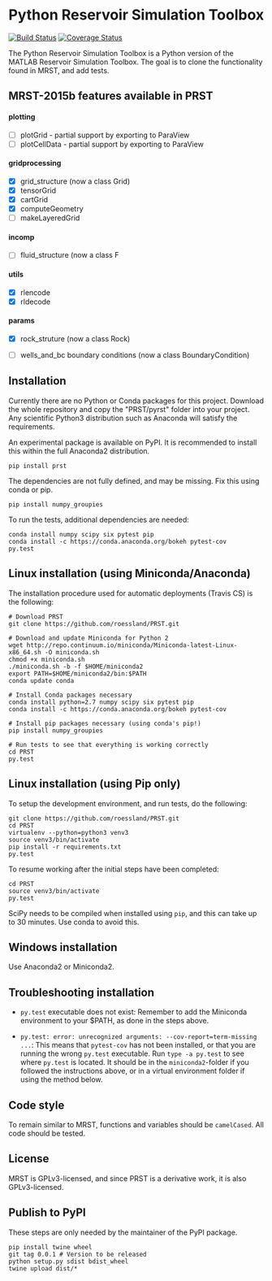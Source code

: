 # Python Reservoir Simulation Toolbox

[![Build Status](https://travis-ci.org/roessland/PRST.png?branch=master)](https://travis-ci.org/roessland/PRST)
[![Coverage Status](https://coveralls.io/repos/roessland/PRST/badge.png?branch=master&service=github)](https://coveralls.io/github/roessland/PRST?branch=master)

The Python Reservoir Simulation Toolbox is a Python version of the MATLAB
Reservoir Simulation Toolbox. The goal is to clone the functionality found in
MRST, and add tests.


## MRST-2015b features available in PRST

#### plotting

- [ ] plotGrid - partial support by exporting to ParaView
- [ ] plotCellData - partial support by exporting to ParaView

#### gridprocessing
- [x] grid_structure (now a class Grid)
- [x] tensorGrid
- [x] cartGrid
- [x] computeGeometry
- [ ] makeLayeredGrid

#### incomp

- [ ] fluid_structure (now a class F

#### utils

- [x] rlencode
- [x] rldecode

#### params

- [x] rock_struture (now a class Rock)
- [ ] wells_and_bc boundary conditions (now a class BoundaryCondition)


## Installation

Currently there are no Python or Conda packages for this project. Download the
whole repository and copy the "PRST/pyrst" folder into your project. Any
scientific Python3 distribution such as Anaconda will satisfy the requirements.

An experimental package is available on PyPI. It is recommended to install this
within the full Anaconda2 distribution.

    pip install prst

The dependencies are not fully defined, and may be missing. Fix this using conda or pip.

    pip install numpy_groupies

To run the tests, additional dependencies are needed:

    conda install numpy scipy six pytest pip
    conda install -c https://conda.anaconda.org/bokeh pytest-cov
    py.test


## Linux installation (using Miniconda/Anaconda)

The installation procedure used for automatic deployments (Travis CS) is the following:

    # Download PRST
    git clone https://github.com/roessland/PRST.git

    # Download and update Miniconda for Python 2
    wget http://repo.continuum.io/miniconda/Miniconda-latest-Linux-x86_64.sh -O miniconda.sh
    chmod +x miniconda.sh
    ./miniconda.sh -b -f $HOME/miniconda2
    export PATH=$HOME/miniconda2/bin:$PATH
    conda update conda

    # Install Conda packages necessary
    conda install python=2.7 numpy scipy six pytest pip
    conda install -c https://conda.anaconda.org/bokeh pytest-cov

    # Install pip packages necessary (using conda's pip!)
    pip install numpy_groupies

    # Run tests to see that everything is working correctly
    cd PRST
    py.test


## Linux installation (using Pip only)

To setup the development environment, and run tests, do the following:

    git clone https://github.com/roessland/PRST.git
    cd PRST
    virtualenv --python=python3 venv3
    source venv3/bin/activate
    pip install -r requirements.txt
    py.test

To resume working after the initial steps have been completed:

    cd PRST
    source venv3/bin/activate
    py.test

SciPy needs to be compiled when installed using `pip`, and this can take up to
30 minutes. Use conda to avoid this.


## Windows installation

Use Anaconda2 or Miniconda2.


## Troubleshooting installation

* `py.test` executable does not exist: Remember to add the Miniconda
  environment to your $PATH, as done in the steps above.

* `py.test: error: unrecognized arguments: --cov-report=term-missing ...`: This
  means that `pytest-cov` has not been installed, or that you are running the
  wrong `py.test` executable. Run `type -a py.test` to see where `py.test` is
  located. It should be in the `miniconda2`-folder if you followed the
  instructions above, or in a virtual environment folder if using the method
  below.


## Code style

To remain similar to MRST, functions and variables should be `camelCased`. All
code should be tested.


## License

MRST is GPLv3-licensed, and since PRST is a derivative work, it is also
GPLv3-licensed.


## Publish to PyPI

These steps are only needed by the maintainer of the PyPI package.

    pip install twine wheel
    git tag 0.0.1 # Version to be released
    python setup.py sdist bdist_wheel
    twine upload dist/*


